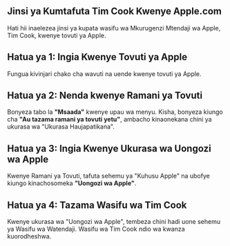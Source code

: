 ## Jinsi ya Kumtafuta Tim Cook Kwenye Apple.com

Hati hii inaelezea jinsi ya kupata wasifu wa Mkurugenzi Mtendaji wa Apple, Tim Cook, kwenye tovuti ya Apple.

## Hatua ya 1: Ingia Kwenye Tovuti ya Apple
Fungua kivinjari chako cha wavuti na uende kwenye tovuti ya Apple.

## Hatua ya 2: Nenda kwenye Ramani ya Tovuti
Bonyeza tabo la **"Msaada"** kwenye upau wa menyu. Kisha, bonyeza kiungo cha **"Au tazama ramani ya tovuti yetu"**, ambacho kinaonekana chini ya ukurasa wa "Ukurasa Haujapatikana".

## Hatua ya 3: Ingia Kwenye Ukurasa wa Uongozi wa Apple
Kwenye Ramani ya Tovuti, tafuta sehemu ya "Kuhusu Apple" na ubofye kiungo kinachosomeka **"Uongozi wa Apple"**.

## Hatua ya 4: Tazama Wasifu wa Tim Cook
Kwenye ukurasa wa "Uongozi wa Apple", tembeza chini hadi uone sehemu ya Wasifu wa Watendaji. Wasifu wa Tim Cook ndio wa kwanza kuorodheshwa. 
